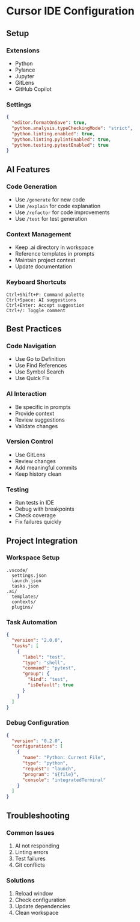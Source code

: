 # Cursor IDE Configuration

## Setup

### Extensions
- Python
- Pylance
- Jupyter
- GitLens
- GitHub Copilot

### Settings
```json
{
  "editor.formatOnSave": true,
  "python.analysis.typeCheckingMode": "strict",
  "python.linting.enabled": true,
  "python.linting.pylintEnabled": true,
  "python.testing.pytestEnabled": true
}
```

## AI Features

### Code Generation
- Use `/generate` for new code
- Use `/explain` for code explanation
- Use `/refactor` for code improvements
- Use `/test` for test generation

### Context Management
- Keep .ai directory in workspace
- Reference templates in prompts
- Maintain project context
- Update documentation

### Keyboard Shortcuts
```
Ctrl+Shift+P: Command palette
Ctrl+Space: AI suggestions
Ctrl+Enter: Accept suggestion
Ctrl+/: Toggle comment
```

## Best Practices

### Code Navigation
- Use Go to Definition
- Use Find References
- Use Symbol Search
- Use Quick Fix

### AI Interaction
- Be specific in prompts
- Provide context
- Review suggestions
- Validate changes

### Version Control
- Use GitLens
- Review changes
- Add meaningful commits
- Keep history clean

### Testing
- Run tests in IDE
- Debug with breakpoints
- Check coverage
- Fix failures quickly

## Project Integration

### Workspace Setup
```
.vscode/
  settings.json
  launch.json
  tasks.json
.ai/
  templates/
  contexts/
  plugins/
```

### Task Automation
```json
{
  "version": "2.0.0",
  "tasks": [
    {
      "label": "test",
      "type": "shell",
      "command": "pytest",
      "group": {
        "kind": "test",
        "isDefault": true
      }
    }
  ]
}
```

### Debug Configuration
```json
{
  "version": "0.2.0",
  "configurations": [
    {
      "name": "Python: Current File",
      "type": "python",
      "request": "launch",
      "program": "${file}",
      "console": "integratedTerminal"
    }
  ]
}
```

## Troubleshooting

### Common Issues
1. AI not responding
2. Linting errors
3. Test failures
4. Git conflicts

### Solutions
1. Reload window
2. Check configuration
3. Update dependencies
4. Clean workspace 